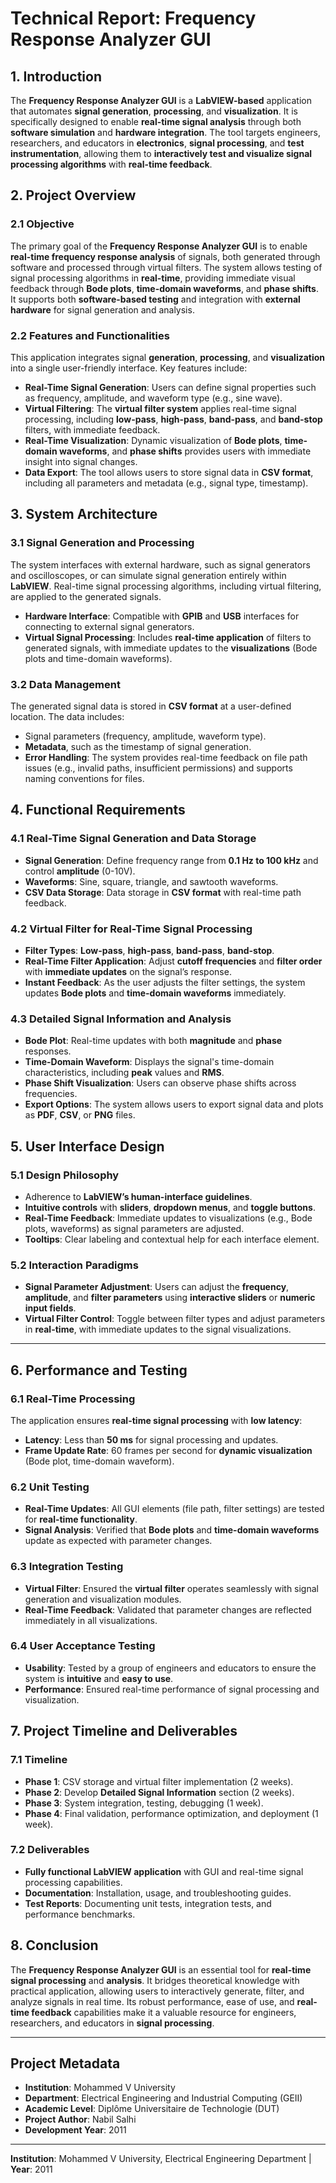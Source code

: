 # **Technical Report: Frequency Response Analyzer GUI**

## **1. Introduction**

The **Frequency Response Analyzer GUI** is a **LabVIEW-based** application that automates **signal generation**, **processing**, and **visualization**. It is specifically designed to enable **real-time signal analysis** through both **software simulation** and **hardware integration**. The tool targets engineers, researchers, and educators in **electronics**, **signal processing**, and **test instrumentation**, allowing them to **interactively test and visualize signal processing algorithms** with **real-time feedback**.

## **2. Project Overview**

### **2.1 Objective**
The primary goal of the **Frequency Response Analyzer GUI** is to enable **real-time frequency response analysis** of signals, both generated through software and processed through virtual filters. The system allows testing of signal processing algorithms in **real-time**, providing immediate visual feedback through **Bode plots**, **time-domain waveforms**, and **phase shifts**. It supports both **software-based testing** and integration with **external hardware** for signal generation and analysis.

### **2.2 Features and Functionalities**
This application integrates signal **generation**, **processing**, and **visualization** into a single user-friendly interface. Key features include:

- **Real-Time Signal Generation**: Users can define signal properties such as frequency, amplitude, and waveform type (e.g., sine wave).
- **Virtual Filtering**: The **virtual filter system** applies real-time signal processing, including **low-pass**, **high-pass**, **band-pass**, and **band-stop** filters, with immediate feedback.
- **Real-Time Visualization**: Dynamic visualization of **Bode plots**, **time-domain waveforms**, and **phase shifts** provides users with immediate insight into signal changes.
- **Data Export**: The tool allows users to store signal data in **CSV format**, including all parameters and metadata (e.g., signal type, timestamp).

## **3. System Architecture**

### **3.1 Signal Generation and Processing**
The system interfaces with external hardware, such as signal generators and oscilloscopes, or can simulate signal generation entirely within **LabVIEW**. Real-time signal processing algorithms, including virtual filtering, are applied to the generated signals.

- **Hardware Interface**: Compatible with **GPIB** and **USB** interfaces for connecting to external signal generators.
- **Virtual Signal Processing**: Includes **real-time application** of filters to generated signals, with immediate updates to the **visualizations** (Bode plots and time-domain waveforms).

### **3.2 Data Management**
The generated signal data is stored in **CSV format** at a user-defined location. The data includes:
- Signal parameters (frequency, amplitude, waveform type).
- **Metadata**, such as the timestamp of signal generation.
- **Error Handling**: The system provides real-time feedback on file path issues (e.g., invalid paths, insufficient permissions) and supports naming conventions for files.

## **4. Functional Requirements**

### **4.1 Real-Time Signal Generation and Data Storage**
- **Signal Generation**: Define frequency range from **0.1 Hz to 100 kHz** and control **amplitude** (0-10V).
- **Waveforms**: Sine, square, triangle, and sawtooth waveforms.
- **CSV Data Storage**: Data storage in **CSV format** with real-time path feedback.

### **4.2 Virtual Filter for Real-Time Signal Processing**
- **Filter Types**: **Low-pass**, **high-pass**, **band-pass**, **band-stop**.
- **Real-Time Filter Application**: Adjust **cutoff frequencies** and **filter order** with **immediate updates** on the signal’s response.
- **Instant Feedback**: As the user adjusts the filter settings, the system updates **Bode plots** and **time-domain waveforms** immediately.

### **4.3 Detailed Signal Information and Analysis**
- **Bode Plot**: Real-time updates with both **magnitude** and **phase** responses.
- **Time-Domain Waveform**: Displays the signal's time-domain characteristics, including **peak** values and **RMS**.
- **Phase Shift Visualization**: Users can observe phase shifts across frequencies.
- **Export Options**: The system allows users to export signal data and plots as **PDF**, **CSV**, or **PNG** files.

## **5. User Interface Design**

### **5.1 Design Philosophy**
- Adherence to **LabVIEW’s human-interface guidelines**.
- **Intuitive controls** with **sliders**, **dropdown menus**, and **toggle buttons**.
- **Real-Time Feedback**: Immediate updates to visualizations (e.g., Bode plots, waveforms) as signal parameters are adjusted.
- **Tooltips**: Clear labeling and contextual help for each interface element.

### **5.2 Interaction Paradigms**
- **Signal Parameter Adjustment**: Users can adjust the **frequency**, **amplitude**, and **filter parameters** using **interactive sliders** or **numeric input fields**.
- **Virtual Filter Control**: Toggle between filter types and adjust parameters in **real-time**, with immediate updates to the signal visualizations.

---

## **6. Performance and Testing**

### **6.1 Real-Time Processing**
The application ensures **real-time signal processing** with **low latency**:
- **Latency**: Less than **50 ms** for signal processing and updates.
- **Frame Update Rate**: 60 frames per second for **dynamic visualization** (Bode plot, time-domain waveform).

### **6.2 Unit Testing**
- **Real-Time Updates**: All GUI elements (file path, filter settings) are tested for **real-time functionality**.
- **Signal Analysis**: Verified that **Bode plots** and **time-domain waveforms** update as expected with parameter changes.

### **6.3 Integration Testing**
- **Virtual Filter**: Ensured the **virtual filter** operates seamlessly with signal generation and visualization modules.
- **Real-Time Feedback**: Validated that parameter changes are reflected immediately in all visualizations.

### **6.4 User Acceptance Testing**
- **Usability**: Tested by a group of engineers and educators to ensure the system is **intuitive** and **easy to use**.
- **Performance**: Ensured real-time performance of signal processing and visualization.

## **7. Project Timeline and Deliverables**

### **7.1 Timeline**
- **Phase 1**: CSV storage and virtual filter implementation (2 weeks).
- **Phase 2**: Develop **Detailed Signal Information** section (2 weeks).
- **Phase 3**: System integration, testing, debugging (1 week).
- **Phase 4**: Final validation, performance optimization, and deployment (1 week).

### **7.2 Deliverables**
- **Fully functional LabVIEW application** with GUI and real-time signal processing capabilities.
- **Documentation**: Installation, usage, and troubleshooting guides.
- **Test Reports**: Documenting unit tests, integration tests, and performance benchmarks.

## **8. Conclusion**

The **Frequency Response Analyzer GUI** is an essential tool for **real-time signal processing** and **analysis**. It bridges theoretical knowledge with practical application, allowing users to interactively generate, filter, and analyze signals in real time. Its robust performance, ease of use, and **real-time feedback** capabilities make it a valuable resource for engineers, researchers, and educators in **signal processing**.

---

## **Project Metadata**
- **Institution**: Mohammed V University
- **Department**: Electrical Engineering and Industrial Computing (GEII)
- **Academic Level**: Diplôme Universitaire de Technologie (DUT)
- **Project Author**: Nabil Salhi
- **Development Year**: 2011

---

 **Institution**: Mohammed V University, Electrical Engineering Department  |  **Year**: 2011
